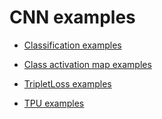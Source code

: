 # CNN examples

- [Classification examples](./Classification/)

- [Class activation map examples](./ClassActivationMap/)

- [TripletLoss examples](./TripletLoss/)

- [TPU examples](./TPU/)

